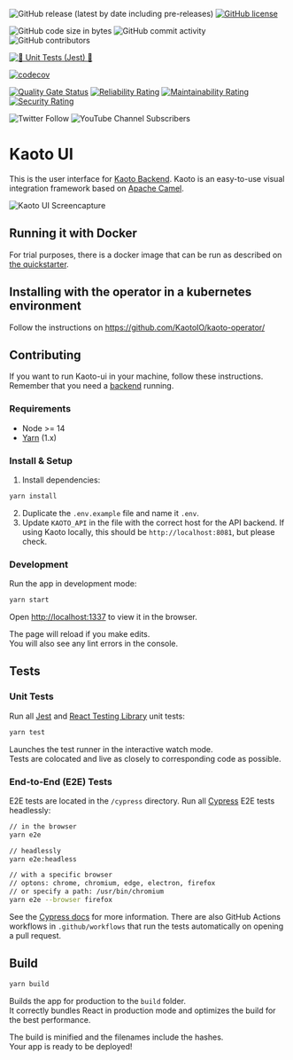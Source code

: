 ![GitHub release (latest by date including pre-releases)](https://img.shields.io/github/v/release/kaotoio/kaoto-ui?include_prereleases)
[![GitHub license](https://img.shields.io/github/license/KaotoIO/kaoto-ui)](https://github.com/KaotoIO/kaoto-ui/blob/main/LICENSE)

![GitHub code size in bytes](https://img.shields.io/github/languages/code-size/KaotoIO/kaoto-ui)
![GitHub commit activity](https://img.shields.io/github/commit-activity/m/kaotoio/kaoto-ui)
![GitHub contributors](https://img.shields.io/github/contributors/kaotoio/kaoto-ui)

[![🧪 Unit Tests (Jest) 🧪](https://github.com/KaotoIO/kaoto-ui/actions/workflows/unit-tests.yml/badge.svg)](https://github.com/KaotoIO/kaoto-ui/actions/workflows/unit-tests.yml)

[![codecov](https://codecov.io/gh/KaotoIO/kaoto-ui/branch/main/graph/badge.svg?token=QN5H8C1FWI)](https://codecov.io/gh/KaotoIO/kaoto-ui)

[![Quality Gate Status](https://sonarcloud.io/api/project_badges/measure?project=KaotoIO_kaoto-ui&metric=alert_status)](https://sonarcloud.io/dashboard?id=KaotoIO_kaoto-ui)
[![Reliability Rating](https://sonarcloud.io/api/project_badges/measure?project=KaotoIO_kaoto-ui&metric=reliability_rating)](https://sonarcloud.io/summary/new_code?id=KaotoIO_kaoto-ui)
[![Maintainability Rating](https://sonarcloud.io/api/project_badges/measure?project=KaotoIO_kaoto-ui&metric=sqale_rating)](https://sonarcloud.io/summary/new_code?id=KaotoIO_kaoto-ui)
[![Security Rating](https://sonarcloud.io/api/project_badges/measure?project=KaotoIO_kaoto-ui&metric=security_rating)](https://sonarcloud.io/summary/new_code?id=KaotoIO_kaoto-ui)

![Twitter Follow](https://img.shields.io/twitter/follow/kaotoio?style=social)
![YouTube Channel Subscribers](https://img.shields.io/youtube/channel/subscribers/UCcWUAnL5sBYVFen0RMxbZ3A?style=social)

# Kaoto UI

This is the user interface for [Kaoto Backend](https://github.com/KaotoIO/kaoto-backend). Kaoto is an easy-to-use visual integration framework based on [Apache Camel](https://camel.apache.org/).

![Kaoto UI Screencapture](https://user-images.githubusercontent.com/3844502/144047887-ac270f49-4bd8-48cb-9de9-afe87ad4083b.gif)

## Running it with Docker

For trial purposes, there is a docker image that can be run as described on [the quickstarter](https://kaoto.io/quickstart/).

## Installing with the operator in a kubernetes environment

Follow the instructions on https://github.com/KaotoIO/kaoto-operator/

## Contributing 

If you want to run Kaoto-ui in your machine, follow these instructions. Remember that you need a [backend](https://KaotoIO/kaoto-backend/) running.

### Requirements

- Node >= 14
- [Yarn](https://classic.yarnpkg.com/en/docs/install#mac-stable) (1.x)

### Install & Setup

1. Install dependencies:

```bash
yarn install
```

2. Duplicate the `.env.example` file and name it `.env`.
3. Update `KAOTO_API` in the file with the correct host for the API backend. If using Kaoto locally, this should be `http://localhost:8081`, but please check.

### Development

Run the app in development mode:

```bash
yarn start
```

Open [http://localhost:1337](http://localhost:1337) to view it in the browser.

The page will reload if you make edits.\
You will also see any lint errors in the console.

## Tests

### Unit Tests

Run all [Jest](https://testing-library.com/docs/react-testing-library/intro) and [React Testing Library](https://testing-library.com/docs/react-testing-library/intro) unit tests:

```bash
yarn test
````

Launches the test runner in the interactive watch mode.\
Tests are colocated and live as closely to corresponding code as possible.

### End-to-End (E2E) Tests

E2E tests are located in the `/cypress` directory. Run all [Cypress](https://docs.cypress.io/guides/overview/why-cypress) E2E tests headlessly:

```bash
// in the browser
yarn e2e

// headlessly
yarn e2e:headless

// with a specific browser
// optons: chrome, chromium, edge, electron, firefox
// or specify a path: /usr/bin/chromium
yarn e2e --browser firefox
```

See the [Cypress docs](https://docs.cypress.io) for more information. There are also GitHub Actions workflows in `.github/workflows` that run the tests automatically on opening a pull request.

## Build

```bash
yarn build
```

Builds the app for production to the `build` folder.\
It correctly bundles React in production mode and optimizes the build for the best performance.

The build is minified and the filenames include the hashes.\
Your app is ready to be deployed!

